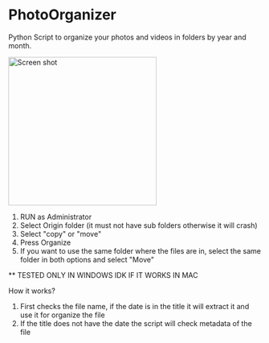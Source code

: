 # PhotoOrganizer
Python Script to organize your photos and videos in folders by year and month.


<img width="295" alt="Screen shot" src="https://user-images.githubusercontent.com/63535270/200433510-dc068d3c-3969-4820-b267-b6fc90c114f8.png">

1) RUN as Administrator
2) Select Origin folder (it must not have sub folders otherwise it will crash)
3) Select "copy" or "move"
4) Press Organize
5) If you want to use the same folder where the files are in, select the same folder in both options and select "Move"

** TESTED ONLY IN WINDOWS IDK IF IT WORKS IN MAC

How it works? 
1) First checks the file name, if the date is in the title it will extract it and use it for organize the file
2) If the title does not have the date the script will check metadata of the file
